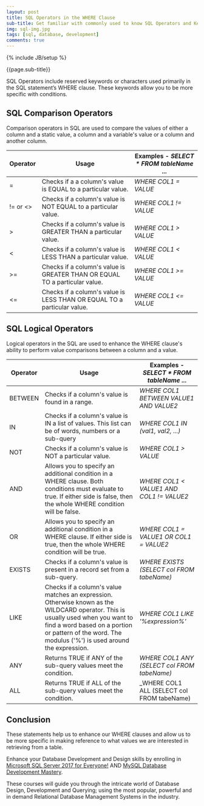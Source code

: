 ```yaml
---
layout: post
title: SQL Operators in the WHERE Clause
sub-title: Get familiar with commonly used to know SQL Operators and Keywords when filtering data with the WHERE Clause 
img: sql-img.jpg
tags: [sql, database, development]
comments: true
---
```

{% include JB/setup %}

{{page.sub-title}}

<!--more-->
SQL Operators include reserved keywords or characters used primarily in the SQL statement’s WHERE clause. These keywords allow you to be more specific with conditions. 

## SQL Comparison Operators

Comparison operators in SQL are used to compare the values of either a column and a static value, a column and a variable's value or a column and another column.

| Operator | Usage | Examples -  _SELECT * FROM tableName ..._|
| -------- | --------- | ----------------- |
| = | Checks if a a column's value is EQUAL to a particular value.  | _WHERE COL1 = VALUE_ |
| != or <> | Checks if a column's value is NOT EQUAL to a particular value. | _WHERE COL1 != VALUE_ |
| > | Checks if a column's value is GREATER THAN a particular value. | _WHERE COL1 > VALUE_ |
| < | Checks if a column's value is LESS THAN a particular value. | _WHERE COL1 < VALUE_ |
| >= | Checks if a column's value is GREATER THAN OR EQUAL TO a particular value. | _WHERE COL1 >= VALUE_ |
| <= | Checks if a column's value is LESS THAN OR EQUAL TO a particular value. | _WHERE COL1 <= VALUE_ |

## SQL Logical Operators

Logical operators in the SQL are used to enhance the WHERE clause's ability to perform value comparisons between a column and a value. 

| Operator | Usage | Examples -  _SELECT * FROM tableName ..._|
| -------- | --------- | ----------------- |
| BETWEEN | Checks if a column's value is found in a range. | _WHERE COL1 BETWEEN VALUE1 AND VALUE2_ |
| IN | Checks if a column's value is IN a list of values. This list can be of words, numbers or a sub-query | _WHERE COL1 IN (val1, val2, ...)_  |
| NOT | Checks if a column's value is NOT a particular value. | _WHERE COL1 > VALUE_ |
| AND | Allows you to specify an additional condition in a WHERE clause. Both conditions must evaluate to true. If either side is false, then the whole WHERE condition will be false.  | _WHERE COL1 < VALUE1 AND COL1 != VALUE2_ |
| OR | Allows you to specify an additional condition in a WHERE clause. If either side is true, then the whole WHERE condition will be true. | _WHERE COL1 = VALUE1 OR COL1 = VALUE2_ |
| EXISTS | Checks if a column's value is present in a record set from a sub-query. | _WHERE EXISTS (SELECT col FROM tabeName)_ |
| LIKE | Checks if a column's value matches an expression. Otherwise known as the WILDCARD operator. This is usually used when you want to find a word based on a portion or pattern of the word. The modulus ('%') is used around the expression. | _WHERE COL1 LIKE '%expression%'_ |
| ANY | Returns TRUE if ANY of the sub-query values meet the condition. | _WHERE COL1 ANY (SELECT col FROM tabeName)_ |
| ALL | Returns TRUE if ALL of the sub-query values meet the condition. | _WHERE COL1 ALL (SELECT col FROM tabeName) |

## Conclusion
These statements help us to enhance our WHERE clauses and allow us to be more specific in making reference to what values we are interested in retrieving from a table.  

Enhance your Database Development and Design skills by enrolling in [Microsoft SQL Server 2017 for Everyone!](http://bit.ly/2IcEswe) AND [MySQL Database Development Mastery](http://bit.ly/2Gb0E9N).

These courses will guide you through the intricate world of Database Design, Development and Querying; using the most popular, powerful and in demand Relational Database Management Systems in the industry.